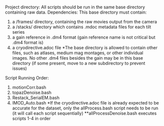 Project directory: All scripts should be run in the same base directory containing raw data. 
Dependencies: This base directory must contain:
1) a /frames/ directory, containing the raw movies output from the camera
2) a /stacks/ directory which contains .mdoc metadata files for each tilt series
3) a gain reference in .dm4 format (gain reference name is not critical but .dm4 format is)
4) a cryodirective.adoc file
*The base directory is allowed to contain other files, such as atlases, medium mag montages, or other individual images. No other .dm4 files besides the gain may be in this base directory (if some present, move to a new subdirectory to prevent issues)

Script Running Order:
1) motionCorr.bash
2) topazDenoise.bash
3) Restack_SerialEM.bash
4) IMOD_Auto.bash
*If the cryodirective.adoc file is already expected to be accurate for the dataset, only the allProcess.bash script needs to be run (it will call each script sequentially)
**allProcessDenoise.bash executes scripts 1-4 in order
